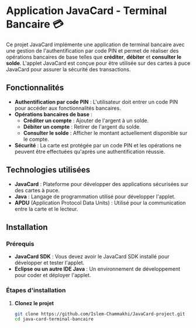 # Application JavaCard - Terminal Bancaire 💳

Ce projet JavaCard implémente une application de terminal bancaire avec une gestion de l'authentification par code PIN et permet de réaliser des opérations bancaires de base telles que **créditer**, **débiter** et **consulter le solde**. L'applet JavaCard est conçue pour être utilisée sur des cartes à puce JavaCard pour assurer la sécurité des transactions.

## Fonctionnalités

- **Authentification par code PIN** : L'utilisateur doit entrer un code PIN pour accéder aux fonctionnalités bancaires.
- **Opérations bancaires de base** :
  - **Créditer un compte** : Ajouter de l'argent à un solde.
  - **Débiter un compte** : Retirer de l'argent du solde.
  - **Consulter le solde** : Afficher le montant actuellement disponible sur le compte.
- **Sécurité** : La carte est protégée par un code PIN et les opérations ne peuvent être effectuées qu'après une authentification réussie.

## Technologies utilisées

- **JavaCard** : Plateforme pour développer des applications sécurisées sur des cartes à puce.
- **Java** : Langage de programmation utilisé pour développer l'applet.
- **APDU** (Application Protocol Data Units) : Utilisé pour la communication entre la carte et le lecteur.

## Installation

### Prérequis

- **JavaCard SDK** : Vous devez avoir le JavaCard SDK installé pour développer et tester l'applet.
- **Eclipse ou un autre IDE Java** : Un environnement de développement pour coder et déployer l'applet.

### Étapes d'installation

1. **Clonez le projet**
   ```bash
   git clone https://github.com/Islem-Chammakhi/JavaCard-project.git
   cd java-card-terminal-bancaire
